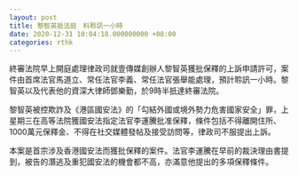 ```yaml
---
layout: post
title: 黎智英抵法庭　料聆訊一小時
date: 2020-12-31 10:04:18.000000000 +08:00
categories: rthk
---
```


終審法院早上開庭處理律政司就壹傳媒創辦人黎智英獲批保釋的上訴申請許可，案件由首席法官馬道立、常任法官李義、常任法官張舉能處理，預計聆訊一小時。黎智英以及代表他的資深大律師鄧樂勤，於9時半扺達終審法院。

黎智英被控欺詐及《港區國安法》的「勾結外國或境外勢力危害國家安全」罪，上星期三在高等法院獲國安法指定法官李運騰批准保釋，條件包括不得離開住所、1000萬元保釋金、不得在社交媒體發帖及接受訪問等，律政司不服提出上訴。

本案是首宗涉及香港國安法而獲批保釋的案件。法官李運騰在早前的裁決理由書提到，被告的潛逃及重犯國安法的機會都不高，亦滿意他提出的多項保釋條件。

